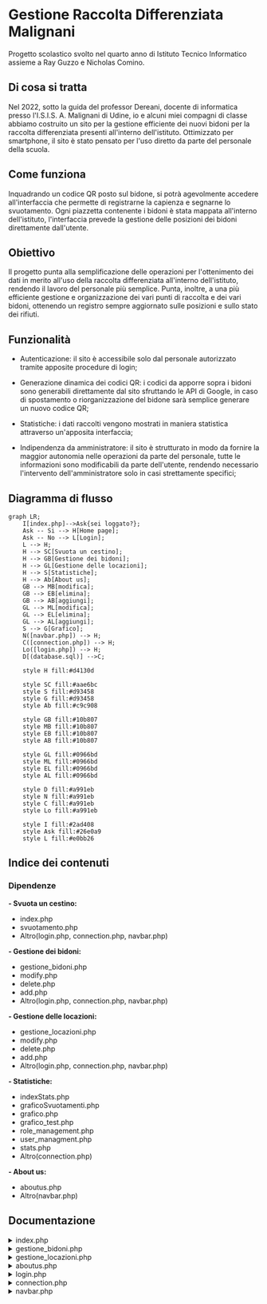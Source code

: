 # Gestione Raccolta Differenziata Malignani

Progetto scolastico svolto nel quarto anno di Istituto Tecnico Informatico assieme a Ray Guzzo e Nicholas Comino.

## Di cosa si tratta

Nel 2022, sotto la guida del professor Dereani, docente di informatica presso l'I.S.I.S. A. Malignani di Udine, io e alcuni miei compagni di classe abbiamo costruito un sito per la gestione efficiente dei nuovi bidoni per la raccolta differenziata presenti all'interno dell'istituto.
Ottimizzato per smartphone, il sito è stato pensato per l'uso diretto da parte del personale della scuola. 

## Come funziona

Inquadrando un codice QR posto sul bidone, si potrà agevolmente accedere all'interfaccia che permette di registrarne la capienza e segnarne lo svuotamento. Ogni piazzetta contenente i bidoni è stata mappata all'interno dell'istituto, l'interfaccia prevede la gestione delle posizioni dei bidoni direttamente dall'utente.

## Obiettivo

Il progetto punta alla semplificazione delle operazioni per l'ottenimento dei dati in merito all'uso della raccolta differenziata all'interno dell'istituto, rendendo il lavoro del personale più semplice. Punta, inoltre, a una più efficiente gestione e organizzazione dei vari punti di raccolta e dei vari bidoni, ottenendo un registro sempre aggiornato sulle posizioni e sullo stato dei rifiuti.

## Funzionalità

* Autenticazione: il sito è accessibile solo dal personale autorizzato tramite apposite procedure di login;

* Generazione dinamica dei codici QR: i codici da apporre sopra i bidoni sono generabili direttamente dal sito sfruttando le API di Google, in caso di spostamento o riorganizzazione del bidone sarà semplice generare un nuovo codice QR;

* Statistiche: i dati raccolti vengono mostrati in maniera statistica attraverso un'apposita interfaccia;

* Indipendenza da amministratore: il sito è strutturato in modo da fornire la maggior autonomia nelle operazioni da parte del personale, tutte le informazioni sono modificabili da parte dell'utente, rendendo necessario l'intervento dell'amministratore solo in casi strettamente specifici;

## Diagramma di flusso

```mermaid
graph LR;
    I[index.php]-->Ask{sei loggato?};
    Ask -- Si --> H[Home page];
    Ask -- No --> L[Login];
    L --> H;
    H --> SC[Svuota un cestino];
    H --> GB[Gestione dei bidoni];
    H --> GL[Gestione delle locazioni];
    H --> S[Statistiche];
    H --> Ab[About us];
    GB --> MB[modifica];
    GB --> EB[elimina];
    GB --> AB[aggiungi];
    GL --> ML[modifica];
    GL --> EL[elimina];
    GL --> AL[aggiungi];
    S --> G[Grafico];
    N([navbar.php]) --> H;
    C([connection.php]) --> H;
    Lo([login.php]) --> H;
    D[(database.sql)] -->C;

    style H fill:#d4130d
    
    style SC fill:#aae6bc
    style S fill:#d93458
    style G fill:#d93458
    style Ab fill:#c9c908

    style GB fill:#10b807
    style MB fill:#10b807
    style EB fill:#10b807
    style AB fill:#10b807

    style GL fill:#0966bd
    style ML fill:#0966bd
    style EL fill:#0966bd
    style AL fill:#0966bd

    style D fill:#a991eb
    style N fill:#a991eb
    style C fill:#a991eb
    style Lo fill:#a991eb

    style I fill:#2ad408
    style Ask fill:#26e0a9
    style L fill:#e0bb26

```

## Indice dei contenuti

### Dipendenze 

**- Svuota un cestino:** 
-  index.php
-  svuotamento.php
-  Altro(login.php, connection.php, navbar.php)

**- Gestione dei bidoni:** 
-  gestione_bidoni.php
-  modify.php
-  delete.php
-  add.php
-  Altro(login.php, connection.php, navbar.php)

**- Gestione delle locazioni:** 
-  gestione_locazioni.php
-  modify.php
-  delete.php
-  add.php
-  Altro(login.php, connection.php, navbar.php)

**- Statistiche:** 
-  indexStats.php
-  graficoSvuotamenti.php
-  grafico.php
-  grafico_test.php
-  role_management.php
-  user_managment.php
-  stats.php
-  Altro(connection.php)

**- About us:** 
-  aboutus.php
-  Altro(navbar.php)
</p>
</details>

## Documentazione 

<details><summary>index.php</summary>
<p>

### index.php

**E' la pagina di indirizzamento iniziale, reindirizza alla pagina di login se necessario**
- richiede connection.php per instaurare la connessione
- permette di svuotare un cestino inserendo la locazione ed il bidone

**richiede connection.php per instaurare la connessione**

**richiede navbar.php per usufruire della navbar**

```php
    <?php

  // connessione
  require_once "server/connection.php";

  // individuazione locazione
  $bidoniPerPunto = [];
  $nominativo = [];
  $parametroPunto = "";

  mysqli_select_db($connessione, "DBrifiuti");
  $queryPunti = "select * from tblLocazione";
  $risultatoPunti = mysqli_query($connessione, $queryPunti);

  // individuazione dei bidoni per il punto selezionato
  if (isset($_GET['puntiRaccolta']) && $_GET['puntiRaccolta'] != "null") {

    $parametroPunto = $_GET['puntiRaccolta'];
    $query = "select * from tblBidone where fkLocazione=".$_GET['puntiRaccolta'];
    $risultato = mysqli_query($connessione, $query);

    while ($riga = mysqli_fetch_array($risultato, MYSQLI_ASSOC)) {
      $bidone = [$riga['pkID'], $riga['TipoRifiuti'], $riga['fkLocazione']];
      array_push($bidoniPerPunto, $bidone);
    }
  }

 ?>

<!DOCTYPE html>
<html lang="en" dir="ltr">
  <head>
    <meta charset="utf-8">
    <meta name="viewport" content="width=device-width, initial-scale=1">
    <title>Gestione Rifiuti</title>
    <link href="https://cdn.jsdelivr.net/npm/bootstrap@5.2.0-beta1/dist/css/bootstrap.min.css" rel="stylesheet" integrity="sha384-0evHe/X+R7YkIZDRvuzKMRqM+OrBnVFBL6DOitfPri4tjfHxaWutUpFmBp4vmVor" crossorigin="anonymous">
  </head>
  <body>
    <?php

    include "navbar.php";

    if ($accessoSessione == false && $accessoCookie == false) {
      print "<script>window.location = 'login.php'</script>";
    }

    ?>

    <div class="container-md d-flex justify-content-center mx-auto my-3 flex-column">
      <form action="index.php" method="get">
        <div class="input-group mb-3">
            <label class="input-group-text" for="inputGroupSelect01">Seleziona una locazione</label>
            <select class="form-select" id="inputGroupSelect01" onchange="this.form.submit()" name="puntiRaccolta">
              <option selected>Nessun punto selezionato...</option>
              <?php
                while ($bidone = mysqli_fetch_array($risultatoPunti, MYSQLI_ASSOC)) {
                  if ($parametroPunto == $bidone['pkID']) {
                    print '<option value="'.$bidone['pkID'].'" selected>'.$bidone['Descrizione'].'</option>';
                  } else {
                    print '<option value="'.$bidone['pkID'].'">'.$bidone['Descrizione'].'</option>';
                  }

                }
               ?>
            </select>
        </div>
      </form>

      <?php
        if (isset($_GET['successo'])) {
          print '<div class="alert alert-success" role="alert">Svuotamento eseguito con successo!</div>';
        }
       ?>

      <?php
        if (isset($_GET['puntiRaccolta'])) {
          print '<div class="container border border-1 rounded">';
          print '<form action="server/svuotamento.php" method="post">';
          print '<div class="row">';

          foreach ($bidoniPerPunto as $bidone) {
            print '<div class="col-sm-6 mt-3">';
            print '<div class="card">';
            print '<div class="card-body">';

            print '<h5 class="card-title">'.$bidone[1].'</h5>'; // nome del bidone
            print '<h6 class="card-subtitle mb-2 text-muted">ID: '.$bidone[0].'</h6>'; // id del bidone
            print '<label for="customRange2" class="form-label">% svuotamento</label>';
            print '<input type="range" class="form-range" min="0" max="100" id="customRange2" name="slider_bidone[]">'; // slider del bidone
            print '<input type="hidden" name="bidone_selezionato[]" value="'.$bidone[0].'">'; // id del bidone da passare

            print '</div>';
            print '</div>';
            print '</div>';

          }

          print '</div>';

          print '<div class="d-flex justify-content-center my-3">';
          print '<button type="button" class="btn btn-primary" onclick="this.form.submit()">Registra svuotamento</button>';
          print '</div>';

          print '</form>';
          print '</div>';
        }
      ?>

    </div>

    <script src="https://ajax.googleapis.com/ajax/libs/jquery/3.6.0/jquery.min.js"></script>
    <script src="https://cdn.jsdelivr.net/npm/@popperjs/core@2.11.5/dist/umd/popper.min.js" integrity="sha384-Xe+8cL9oJa6tN/veChSP7q+mnSPaj5Bcu9mPX5F5xIGE0DVittaqT5lorf0EI7Vk" crossorigin="anonymous"></script>
    <script src="https://cdn.jsdelivr.net/npm/bootstrap@5.2.0-beta1/dist/js/bootstrap.min.js" integrity="sha384-kjU+l4N0Yf4ZOJErLsIcvOU2qSb74wXpOhqTvwVx3OElZRweTnQ6d31fXEoRD1Jy" crossorigin="anonymous"></script>
  </body>
</html>

```

</p>
</details>

<details><summary>gestione_bidoni.php</summary>
<p>

### gestione_bidoni.php

**E' la pagina che permette di gestire i bidoni, modifica, elimina o aggiungi**
- nel caso di eliminazione reindirizza l'utente a delete.php?tipo=bidone&id= *[id della locazione]*
- nel caso di aggiunta reindirizza l'utente a add.php?tipo=bidone&rifiuto= *[tipo di rifiuto]*
        &locazione= *[id della locazione scritta dall'utente]*
- nel caso di modifica reindirizza l'utente a Modify.php

**NB**: ogni bidone è legato ad una locazione già esistente, pertanto per aggiungere
un bidone si deve prima aver aggiunto la locazione in cui si trova
richiede connection.php per instaurare la connessione

**richiede connection.php per instaurare la connessione**

**richiede navbar.php per usufruire della navbar**


```php
    <?php

// connessione
require_once "server/connection.php";

// gestione degli eventi
$richiestaDialogo = false;

// ottenimento della lista delle varie locazioni
$sql_loc = "SELECT pkID, Descrizione FROM tblLocazione ORDER BY Descrizione;";
$result_loc = $connessione->query($sql_loc);
$locazioni = [];

while ($locazione = $result_loc->fetch_assoc()) {
  array_push($locazioni, $locazione);
}

// ottenimento della lista delle varie tipologie di rifiuto
$sql_tip = "SELECT DISTINCT TipoRifiuti FROM tblBidone ORDER BY TipoRifiuti;";
$result_tip = $connessione->query($sql_tip);
$tipologie = [];

while ($tipologia = $result_tip->fetch_assoc()) {
  array_push($tipologie, $tipologia);
}

if (isset($_GET['selection'])) {

  if ($_GET['selection'] == 'modify') {

    // modifica del bidone
    $richiestaDialogo = true;
    //print"<script>window.location = 'modify/Modify.php?page=Location&location=".$_GET['location']."'</script>";


  } else if ($_GET['selection'] == 'delete') {

    // eliminazione del bidone
    print "<script>window.location = 'server/delete.php?tipo=bidone&id=" . $_GET['id'] . "'</script>";
  } else if ($_GET['selection'] == 'add') {

    // aggiunta del bidone
    print "<script>window.location = 'server/add.php?tipo=bidone&rifiuto=" . $_GET['rifiuto'] . "&locazione=" . $_GET['locazione'] . "'</script>";
  }
}

// ottenimento dei dati per la popolazione della tabella
$sql = "SELECT tblBidone.pkID, TipoRifiuti, Descrizione FROM tblBidone INNER JOIN tblLocazione ON tblBidone.fkLocazione=tblLocazione.pkID ORDER BY tblLocazione.Descrizione;";
$result = $connessione->query($sql);
?>

<!DOCTYPE html>
<html lang="en" dir="ltr">

<head>
  <meta charset="utf-8">
  <meta name="viewport" content="width=device-width, initial-scale=1">
  <title>Gestione Rifiuti</title>
  <link href="https://cdn.jsdelivr.net/npm/bootstrap@5.2.0-beta1/dist/css/bootstrap.min.css" rel="stylesheet" integrity="sha384-0evHe/X+R7YkIZDRvuzKMRqM+OrBnVFBL6DOitfPri4tjfHxaWutUpFmBp4vmVor" crossorigin="anonymous">
</head>

<body>
  <?php include "navbar.php";

  if ($accessoSessione == false && $accessoCookie == false) {
    print "<script>window.location = 'login.php'</script>";
  }

  ?>

  <div class="container-md d-flex justify-content-center mx-auto my-3 flex-column">
    <div class="border border-1 rounded px-3">
      <form action="gestione_bidoni.php" method="get">
        <input type="hidden" name="selection" value="add">
        <div class="input-group mb-3 mt-3">
          <label class="input-group-text" for="inputGroupSelect01">Tipologia del rifiuto</label>
          <select class="form-select" id="inputGroupSelect01" name="rifiuto">
            <option selected>Nessuna tipologia selezionata...</option>
            <?php

            // generazione della lista delle locazioni
            foreach ($tipologie as $tipologia) {
              print "<option value=\"" . $tipologia['TipoRifiuti'] . "\">" . $tipologia['TipoRifiuti'] . "</option>";
            }
            ?>
          </select>

        </div>

        <div class="input-group mb-3 mt-3">
          <label class="input-group-text" for="inputGroupSelect01">Locazione del bidone</label>
          <select class="form-select" id="inputGroupSelect01" name="locazione">
            <option selected>Nessuna locazione selezionata...</option>
            <?php

            // generazione della lista delle locazioni
            foreach ($locazioni as $locazione) {
              print "<option value=\"" . $locazione['pkID'] . "\">" . $locazione['Descrizione'] . "</option>";
            }
            ?>
          </select>
        </div>

        <div class="d-flex flex-row-reverse mb-3">
          <button type="button" class="btn btn-primary" onclick="this.form.submit()">Aggiungi un nuovo bidone</button>
        </div>
      </form>
    </div>
  </div>

  <div class="container-md d-flex justify-content-center mx-auto my-3 flex-column">
    <div class="border border-1 rounded px-3">
      <div class="table-responsive">
        <table class="table table-responsive-md table-bordered mt-3">
          <thead>
            <tr>
              <th scope="col">ID</th>
              <th scope="col" class="w-100">Descrizione</th>
              <th scope="col">Azioni</th>
              <th scope="col"></th>
            </tr>
          </thead>

          <tbody>

            <?php

            // popolazione della tabella
            while ($bidone = $result->fetch_assoc()) {
              print "<tr>";

              print "<th>" . $bidone['pkID'] . "</th>"; // id

              print "<th>";
              print "<p>" . $bidone['TipoRifiuti'] . "</p>"; // descrizione
              print "<small class=\"text-muted\">Situato in " . $bidone['Descrizione'] . "</small>"; // posizione
              print "</th>";

              print '<th><a href="gestione_bidoni.php?selection=modify&id=' . $bidone['pkID'] . '&locazione=' . $bidone['Descrizione'] . '&tipologia=' . $bidone['TipoRifiuti'] . '"><button type="button" class="btn btn-outline-primary">Modifica</button></a></th>';
              print '<th><a href="gestione_bidoni.php?selection=delete&id=' . $bidone['pkID'] . '"><button type="button" class="btn btn-outline-danger">Elimina</button></a></th>';

              print "</tr>";
            }
            ?>
          </tbody>
        </table>
      </div>
    </div>
  </div>

  <script src="https://ajax.googleapis.com/ajax/libs/jquery/3.6.0/jquery.min.js"></script>
  <script src="https://cdn.jsdelivr.net/npm/@popperjs/core@2.11.5/dist/umd/popper.min.js" integrity="sha384-Xe+8cL9oJa6tN/veChSP7q+mnSPaj5Bcu9mPX5F5xIGE0DVittaqT5lorf0EI7Vk" crossorigin="anonymous"></script>
  <script src="https://cdn.jsdelivr.net/npm/bootstrap@5.2.0-beta1/dist/js/bootstrap.min.js" integrity="sha384-kjU+l4N0Yf4ZOJErLsIcvOU2qSb74wXpOhqTvwVx3OElZRweTnQ6d31fXEoRD1Jy" crossorigin="anonymous"></script>

  <div class="modal fade" id="exampleModalCenter" tabindex="-1" role="dialog" aria-labelledby="exampleModalCenterTitle" aria-hidden="true">
    <div class="modal-dialog modal-dialog-centered" role="document">
      <div class="modal-content">
        <div class="modal-header">
          <h5 class="modal-title" id="exampleModalLongTitle">Modifica il bidone</h5>
        </div>
        <form action="server/modify.php" method="get">
          <div class="modal-body">
            <div class="input-group mb-3">
              <label class="input-group-text" for="inputGroupSelect01">Tipologia del rifiuto</label>
              <select class="form-select" id="inputGroupSelect01" name="tipologia">
                <?php

                // generazione della lista delle tipologie
                foreach ($tipologie as $tipologia) {

                  if ($tipologia['TipoRifiuti'] == $_GET['tipologia']) {
                    echo "<option selected value=\"" . $tipologia['TipoRifiuti'] . "\">" . $tipologia['TipoRifiuti'] . "</option>";
                  } else {
                    echo "<option value=\"" . $tipologia['TipoRifiuti'] . "\">" . $tipologia['TipoRifiuti'] . "</option>";
                  }
                  
                }
                ?>
              </select>

            </div>
            
            <div class="input-group mt-3">

              <label class="input-group-text" for="inputGroupSelect01">Locazione del bidone</label>
              <select class="form-select" id="inputGroupSelect01" name="locazione">
                <?php

                // generazione della lista delle locazioni
                foreach ($locazioni as $locazione) {

                  if ($locazione['Descrizione'] == $_GET['locazione']) {
                    echo "<option selected value=\"" . $locazione['pkID'] . "\">" . $locazione['Descrizione'] . "</option>";
                  } else {
                    print "<option value=\"" . $locazione['pkID'] . "\">" . $locazione['Descrizione'] . "</option>";
                  }
                  
                }
                ?>
              </select>
              <input type="hidden" name="tipo" value="bidone">
              <input type="hidden" name="id" value="<?php print $_GET['id']; ?>">
            </div>
          </div>
          <div class="modal-footer">
            <a href="gestione_bidoni.php"><button type="button" class="btn btn-secondary" data-dismiss="modal">Chiudi</button></a>
            <button type="button" class="btn btn-primary" onclick="this.form.submit()">Salva modifiche</button>
          </div>
        </form>
      </div>
    </div>
  </div>

  <?php
  if ($richiestaDialogo == true) {

    // viene aperta la finestra di modifica
    print '<script>
                jQuery(document).ready(function () {
                  jQuery(\'#exampleModalCenter\').modal(\'toggle\');
                });
              </script>';
  }
  ?>
</body>

</html>

```

</p>
</details>

<details><summary>gestione_locazioni.php</summary>
<p>

### gestione_locazioni.php

**E' la pagina che permette di gestire le locazioni: modifica, elimina o aggiungi**
-  nel caso di eliminazione reindirizza l'utente a delete.php?tipo=locazione&id= *[id della locazione]*
-  nel caso di aggiunta reindirizza l'utente a add.php?tipo=locazione&descrizione= *[descrizione
    della locazione scritta dall'utente]*
-  nel caso di modifica reindirizza l'utente a Modify.php?page=Location&location= *[descrizione
    della locazione scritta dall'utente]*

**richiede connection.php per instaurare la connessione**

**richiede navbar.php per usufruire della navbar**

```php
    <?php

  // connessione
  require_once "server/connection.php";

  // gestione degli eventi
  $richiestaDialogo = false;

  if(isset($_GET['selection'])) {

    if($_GET['selection']=='modify'){

      // modifica della locazione
      $richiestaDialogo = true;
      //print"<script>window.location = 'modify/Modify.php?page=Location&location=".$_GET['location']."'</script>";


    }else if($_GET['selection']=='delete'){

      // eliminazione della locazione
      print"<script>window.location = 'server/delete.php?tipo=locazione&id=".$_GET['id']."'</script>";


    }else if($_GET['selection']=='add'){

      // aggiunta della locazione
      print"<script>window.location = 'server/add.php?tipo=locazione&descrizione=".$_GET['descrizione']."'</script>";

    }

  }

  // ottenimento dei dati per la popolazione della tabella
  $sql = "SELECT * FROM tblLocazione ORDER BY tblLocazione.pkID;";
  $result = $connessione->query($sql);
?>

<!DOCTYPE html>
<html lang="en" dir="ltr">
  <head>
    <meta charset="utf-8">
    <meta name="viewport" content="width=device-width, initial-scale=1">
    <title>Gestione Rifiuti</title>
    <link href="https://cdn.jsdelivr.net/npm/bootstrap@5.2.0-beta1/dist/css/bootstrap.min.css" rel="stylesheet" integrity="sha384-0evHe/X+R7YkIZDRvuzKMRqM+OrBnVFBL6DOitfPri4tjfHxaWutUpFmBp4vmVor" crossorigin="anonymous">
  </head>
  <body>
    <?php include "navbar.php";

    if ($accessoSessione == false && $accessoCookie == false) {
      print "<script>window.location = 'login.php'</script>";
    }
    ?>

    <div class="container-md d-flex justify-content-center mx-auto my-3 flex-column">
      <div class="border border-1 rounded px-3">
        <form action="gestione_locazioni.php" method="get">
          <div class="input-group mb-3 mt-3">
            <input type="hidden" name="selection" value="add">
            <input type="text" name="descrizione" class="form-control" placeholder="Inserisci una nuova locazione" aria-label="Inserisci una nuova locazione" aria-describedby="button-addon2">
            <button class="btn btn-outline-primary" type="button" id="button-addon2" onclick="this.form.submit()">Inserisci</button>
          </div>
        </form>
      </div>
    </div>

    <div class="container-md d-flex justify-content-center mx-auto my-3 flex-column">
      <div class="border border-1 rounded px-3">
        <div class="table-responsive">
          <table class="table table-responsive-md table-bordered mt-3">
            <thead>
              <tr>
                <th scope="col">ID</th>
                <th scope="col" class="w-100">Descrizione</th>
                <th scope="col">Azioni</th>
                <th scope="col"></th>
                <th scope="col"></th>
              </tr>
            </thead>

            <tbody>

              <?php

                // popolazione della tabella
                while ($locazione = $result->fetch_assoc()) {
                  print "<tr>";

                  print "<th>".$locazione['pkID']."</th>"; // id
                  print "<th>".$locazione['Descrizione']."</th>"; // descrizione

                  print '<th><a href="gestione_locazioni.php?selection=modify&id='.$locazione['pkID'].'&descrizione='.$locazione['Descrizione'].'"><button type="button" class="btn btn-outline-primary">Modifica</button></a></th>';
                  print '<th><a href="gestione_locazioni.php?selection=delete&id='.$locazione['pkID'].'"><button type="button" class="btn btn-outline-danger">Elimina</button></a></th>';
                  print '<th><a href="https://chart.googleapis.com/chart?cht=qr&chs=500x500&chl=http://www.camminidigitali.it/index.php?puntiRaccolta='.$locazione['pkID'].'" download="'.$locazione['pkID'].'.png"><button type="button" class="btn btn-outline-secondary text-nowrap">Genera QR</button></a></th>';

                  print "</tr>";
                }
               ?>
            </tbody>
          </table>
        </div>
      </div>
    </div>

    <script src="https://ajax.googleapis.com/ajax/libs/jquery/3.6.0/jquery.min.js"></script>
    <script src="https://cdn.jsdelivr.net/npm/@popperjs/core@2.11.5/dist/umd/popper.min.js" integrity="sha384-Xe+8cL9oJa6tN/veChSP7q+mnSPaj5Bcu9mPX5F5xIGE0DVittaqT5lorf0EI7Vk" crossorigin="anonymous"></script>
    <script src="https://cdn.jsdelivr.net/npm/bootstrap@5.2.0-beta1/dist/js/bootstrap.min.js" integrity="sha384-kjU+l4N0Yf4ZOJErLsIcvOU2qSb74wXpOhqTvwVx3OElZRweTnQ6d31fXEoRD1Jy" crossorigin="anonymous"></script>

    <div class="modal fade" id="exampleModalCenter" tabindex="-1" role="dialog" aria-labelledby="exampleModalCenterTitle" aria-hidden="true">
      <div class="modal-dialog modal-dialog-centered" role="document">
        <div class="modal-content">
          <div class="modal-header">
            <h5 class="modal-title" id="exampleModalLongTitle">Modifica la locazione</h5>
          </div>
          <form action="server/modify.php" method="get">
            <div class="modal-body">
              <input type="text" class="form-control" name="descrizione"
              <?php
                if ($richiestaDialogo == true) {
                  print 'value="'.$_GET['descrizione'].'" ';
                }
               ?>
               placeholder="Inserisci una nuova descrizione">
               <input type="hidden" name="tipo" value="locazione">
               <input type="hidden" name="id" value="<?php print $_GET['id']; ?>">
            </div>
            <div class="modal-footer">
              <a href="gestione_locazioni.php"><button type="button" class="btn btn-secondary" data-dismiss="modal">Chiudi</button></a>
              <button type="button" class="btn btn-primary" onclick="this.form.submit()">Salva modifiche</button>
            </div>
          </form>
        </div>
      </div>
    </div>

    <?php
      if ($richiestaDialogo == true) {

        // viene aperta la finestra di modifica
        print '<script>
                jQuery(document).ready(function () {
                  jQuery(\'#exampleModalCenter\').modal(\'toggle\');
                });
              </script>';
      }
     ?>
  </body>
</html>


```

</p>
</details>

<details><summary>aboutus.php</summary>
<p>

### aboutus.php

**E' la pagina che inserisce un po' di info riguardo al sito**

**richiede navbar.php per usufruire della navbar**

```html
<!DOCTYPE html>
<html lang="en" dir="ltr">
  <head>
    <meta charset="utf-8">
    <meta name="viewport" content="width=device-width, initial-scale=1">
    <title>Gestione Rifiuti</title>
    <link href="https://cdn.jsdelivr.net/npm/bootstrap@5.2.0-beta1/dist/css/bootstrap.min.css" rel="stylesheet" integrity="sha384-0evHe/X+R7YkIZDRvuzKMRqM+OrBnVFBL6DOitfPri4tjfHxaWutUpFmBp4vmVor" crossorigin="anonymous">
  </head>
  <body>
    <?php include "navbar.php" ?>

    <div class="container-md d-flex justify-content-center mx-auto my-3 flex-column">

      <div class="border border-1 rounded p-3">
        <p>Questo sito si presenta con lo scopo di gestire la raccolta dei rifiuti all’interno della scuola. Permette, quindi, di:</p>
        <ul>
          <li>Registrare lo svuotamento di ciascun bidone presente nell’istituto. Per comodità dell’utente, ogni zona sarà fornita di un codice QR che, una volta scansionato, rimanderà alla rispettiva pagina della zona con elencati i rispettivi bidoni. Da lì si potranno selezionare i cestini svuotati e indicare per ciascuno la percentuale di rifiuti presente in esso. Alla fine del processo, lo svuotamento verrà registrato in un apposito database.</li>
          <li>Modificare o eliminare, per ciascuna zona, i bidoni presenti.</li>
          <li>Quindi modificare i dati in ciascuna zona</li>
          <li>Visualizzare i dati raccolti. Attraverso una pagina apposita, si potranno visualizzare i dati ottenuti per mezzo di vari grafici per rendere più comprensibile la lettura delle variazioni. I grafici comprenderanno, quindi:</li>
          <ul>
            <li>Un grafico sull’affluenza, che illustra le probabilità di riempimento in base alla fascia oraria selezionata</li>
            <li>Un grafico a istogramma che illustra le differenze tra l’anno precedente e quello corrente</li>
            <li>Inoltre, sarà presente una tabella oraria degli svuotamenti</li>
          </ul>
        </ul>
        <p>Le operazioni di inserimento dei dati, modifica dei bidoni e modifica dei dettagli delle locazioni sono protette da login, sarà quindi necessario essere provvisti delle credenziali e dei relativi permessi. Un utente con privilegi standard potrà registare lo svuotamento dei bidoni, mentre un utente con privilegi d'amministratore potrà accedere alle opzioni di modifica ed eliminazione delle zone, e quindi dei relativi bidoni. La possibilità di visualizzare i dati raccolti, quindi i grafici, è invece permessa a chiunque, senza bisogno di effettuare l’accesso.</p>
        <p><i>Questo sito è stato realizzato da Ray Guzzo, Nicholas Comino e Francesco Mattiussi della 4TEL D</i></p>
      </div>

    </div>

    <script src="https://ajax.googleapis.com/ajax/libs/jquery/3.6.0/jquery.min.js"></script>
    <script src="https://cdn.jsdelivr.net/npm/@popperjs/core@2.11.5/dist/umd/popper.min.js" integrity="sha384-Xe+8cL9oJa6tN/veChSP7q+mnSPaj5Bcu9mPX5F5xIGE0DVittaqT5lorf0EI7Vk" crossorigin="anonymous"></script>
    <script src="https://cdn.jsdelivr.net/npm/bootstrap@5.2.0-beta1/dist/js/bootstrap.min.js" integrity="sha384-kjU+l4N0Yf4ZOJErLsIcvOU2qSb74wXpOhqTvwVx3OElZRweTnQ6d31fXEoRD1Jy" crossorigin="anonymous"></script>
  </body>
</html>

```

</p>
</details>

<details><summary>login.php</summary>
<p>

### login.php

**E' la pagina che permette il login**

L'utente entra in questa pagina quando entra nell'index.php senza essere loggato

**richiede connection.php per instaurare la connessione**

**richiede navbar.php per usufruire della navbar**

```php
<?php

  session_start();

  // connessione
  require_once "server/connection.php";

  $erroreLogin = false;


  if(isset($_POST['password']) && isset($_POST['email'])){

    $password = $_POST['password'];
		$email = $_POST['email'];

		$query = "select * from tblUtenti;";
		$result = mysqli_query($connessione, $query);

		while ($riga = mysqli_fetch_array($result, MYSQLI_ASSOC)) {

			if (($riga['mail'] == $email) && ($riga['password'] = $password)) {

        // corrispondenza con l'account, salvataggio dei dati in sessione
        $_SESSION['id'] = $riga['pkID'];
        $_SESSION['nome'] = $riga['nome'];
				$_SESSION['ruolo'] = $riga['ruolo'];

        if(isset($_POST['ricordami'])){

          // se l'opzione per ricordare l'accesso dell'utente è stata aselezionata, verrà creato un cookie dalla durata di un mese
          setcookie("user_id", $riga['pkID'], time() + (86400 * 30), "/");
          setcookie("user_name", $riga['nome'], time() + (86400 * 30), "/");
    		}

        print "<script>window.location = 'index.php'</script>";
        die();
			} else {
        $erroreLogin = true;
      }
		}
	}
?>

<!DOCTYPE html>
<html lang="en" dir="ltr">
  <head>
    <meta charset="utf-8">
    <meta name="viewport" content="width=device-width, initial-scale=1">
    <title>Gestione Rifiuti</title>
    <link href="https://cdn.jsdelivr.net/npm/bootstrap@5.2.0-beta1/dist/css/bootstrap.min.css" rel="stylesheet" integrity="sha384-0evHe/X+R7YkIZDRvuzKMRqM+OrBnVFBL6DOitfPri4tjfHxaWutUpFmBp4vmVor" crossorigin="anonymous">
  </head>
  <body>

    <?php include "navbar.php" ?>

    <div class="container-md d-flex justify-content-center flex-column mx-auto my-3">
      <div class="card mx-auto" style="width: 18rem;">
        <div class="card-header text-center">
          Accedi
        </div>
        <div class="card-body">

          <?php
            if ($erroreLogin == true) {
              print '<div class="alert alert-danger" role="alert">Credenziali errate, riprova</div>';
            }
           ?>

          <form action="login.php" method="post">
            <input type="email" name="email" class="form-control form-control-user" id="exampleInputEmail" aria-describedby="emailHelp" placeholder="Indirizzo mail" required>

            <input type="password" name="password" class="form-control form-control-user mt-3" id="exampleInputEmail" aria-describedby="emailHelp" placeholder="Password" required>

            <div class="form-check mt-3">
              <input class="form-check-input" type="checkbox" name="ricordami" id="flexCheckDefault">
              <label class="form-check-label" for="flexCheckDefault">
                Ricordami
              </label>
            </div>

            <div class="d-flex justify-content-center">
              <button type="button" class="btn btn-primary mt-3 mx-auto" onclick="this.form.submit()">Accedi</button>
            </div>
          </form>
        </div>
        <div class="card-footer text-muted text-center">
          Non possiedi un account? <br> <a href="#" class="primary-link">Creane uno cliccando qua</a>
        </div>
      </div>
    </div>

    <script src="https://ajax.googleapis.com/ajax/libs/jquery/3.6.0/jquery.min.js"></script>
    <script src="https://cdn.jsdelivr.net/npm/@popperjs/core@2.11.5/dist/umd/popper.min.js" integrity="sha384-Xe+8cL9oJa6tN/veChSP7q+mnSPaj5Bcu9mPX5F5xIGE0DVittaqT5lorf0EI7Vk" crossorigin="anonymous"></script>
    <script src="https://cdn.jsdelivr.net/npm/bootstrap@5.2.0-beta1/dist/js/bootstrap.min.js" integrity="sha384-kjU+l4N0Yf4ZOJErLsIcvOU2qSb74wXpOhqTvwVx3OElZRweTnQ6d31fXEoRD1Jy" crossorigin="anonymous"></script>
  </body>
</html>

```

</p>
</details>

<details><summary>connection.php</summary>
<p>

### connection.php

**E' la pagina che permette a tutte le pagine di collegarsi al database ed alle variabili globali**

**richiede config.inc per collegarsi al database**

```php
<?php
  session_start();
  
  require_once "config.inc";
  
  $connessione = mysqli_connect($host_name,$user_name,$password);
  $database = mysqli_select_db($connessione, $database);

  if ($connessione->connect_error) {
    die("Connection failed: ".$connessione->connect_error);
  }

  date_default_timezone_set("Europe/Rome");
?>

```

</p>
</details>

<details><summary>navbar.php</summary>
<p>

### navbar.php

**E' la pagina che fornisce la navbar a tutte le pagine che la richiedono**

Permette di collegare tutte le pagine di cui l'utente ha bisogno

**richiede connection.php per instaurare la connessione**

```php
<?php
   // connessione
  require_once "server/connection.php";

  session_start();

  $accessoSessione = false;
  $accessoCookie = false;

  $id = "";
  $nome = "";


  // controllo dell'accesso in sessione
  if (isset($_SESSION['id']) && $_SESSION['id'] !== "") {
    $accessoSessione = true;
    $id = $_SESSION['id'];
    $nome = $_SESSION['nome'];

  } else if (isset($_COOKIE['user_id'])) {
    $accessoCookie = true;
    $id = $_COOKIE['user_id'];
    $nome = $_COOKIE['user_name'];
  }

  // procedura di logout
  if (isset($_GET['logout'])) {

    // eliminazione dei dati in sessione
    $_SESSION['id'] = "";
    $_SESSION['nome'] = "";
    $_SESSION['ruolo'] = "";

    // eliminazione dei cookie
    setcookie("user_id", "", time() - 3600, "/");
    setcookie("user_name", "", time() - 3600, "/");

    print "<script>window.location = '../index.php'</script>";
  }
 ?>

<nav class="navbar navbar-expand-lg bg-light">
  <div class="container-fluid">
    <a class="navbar-brand" href="index.php">
      <img src="contenuti/logo.png" alt="" height="24" class="d-inline-block align-text-top">
      Raccolta Rifiuti
    </a>
    <button class="navbar-toggler" type="button" data-bs-toggle="collapse" data-bs-target="#navbarSupportedContent" aria-controls="navbarSupportedContent" aria-expanded="false" aria-label="Toggle navigation">
      <span class="navbar-toggler-icon"></span>
    </button>
    <div class="collapse navbar-collapse" id="navbarSupportedContent">
      <ul class="navbar-nav me-auto mb-2 mb-lg-0">
        <li class="nav-item">
          <a class="nav-link" href="index.php">Svuota un cestino</a>
        </li>

        <li class="nav-item dropdown">
          <a class="nav-link dropdown-toggle" href="#" id="navbarDropdown" role="button" data-bs-toggle="dropdown" aria-expanded="false">
            Gestione
          </a>
          <ul class="dropdown-menu" aria-labelledby="navbarDropdown">
            <li><a class="dropdown-item" href="gestione_bidoni.php">Gestione dei bidoni</a></li>
            <li><a class="dropdown-item" href="gestione_locazioni.php">Gestione delle locazioni</a></li>
          </ul>
        </li>

        <li class="nav-item">
          <a class="nav-link" href="statistiche/indexStats.php">Statistiche</a>
        </li>

        <li class="nav-item">
          <a class="nav-link" href="aboutus.php">A proposito</a>
        </li>

      </ul>
      <div class="d-flex">
        <?php

          // se almeno una delle due opzioni di accesso è presente
          if ($accessoSessione == true || $accessoCookie == true) {
            print '<div class="input-group">';

            print '<input type="text" class="form-control" placeholder="Ciao, '.$nome.'" aria-describedby="button-addon2" readonly>';
            print '<a href="navbar.php?logout=logout"><button class="btn btn-outline-secondary" type="button" id="button-addon2">Esci</button></a>';

            print '</div>';
          } else {
            print '<a href="../login.php"><button class="btn btn-outline-secondary">Accedi</button></a>';
          }
         ?>
      </div>
    </div>
  </div>
</nav>

```

</p>
</details>